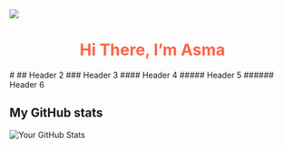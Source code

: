 <img src="https://i.pinimg.com/originals/ee/e0/c1/eee0c1dc806da44930fc6eb26b94a737.gif">

<h1 align="center" style="color:#ff6347;">Hi There, I’m Asma</h1>
# 
## Header 2
### Header 3
#### Header 4
##### Header 5
###### Header 6

## My GitHub stats
![Your GitHub Stats](https://github-readme-stats.vercel.app/api?username=asma-mo)

